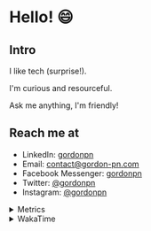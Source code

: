 # Hello! 😄

## Intro

I like tech (surprise!).

I'm curious and resourceful.

Ask me anything, I'm friendly!

## Reach me at

- LinkedIn: [gordonpn](https://www.linkedin.com/in/gordonpn/)
- Email: [contact@gordon-pn.com](mailto:contact@gordon-pn.com)
- Facebook Messenger: [gordonpn](https://www.messenger.com/t/Gordonpn)
- Twitter: [@gordonpn](https://twitter.com/Gordonpn)
- Instagram: [@gordonpn](https://www.instagram.com/gordonpn/)

<details>
  <summary>Metrics</summary>

  <img align="center" src="https://github.com/gordonpn/gordonpn/blob/master/github-metrics.svg" alt="GitHub Metrics">

</details>

<details>
  <summary>WakaTime</summary>

  <!--START_SECTION:waka-->
📊 **This Week I Spent My Time On** 

```text
💬 Programming Languages: 
Java                     9 hrs 21 mins       ██████████░░░░░░░░░░░░░░░   40.84 % 
Text                     3 hrs 28 mins       ████░░░░░░░░░░░░░░░░░░░░░   15.19 % 
JSON                     2 hrs 54 mins       ███░░░░░░░░░░░░░░░░░░░░░░   12.71 % 
JavaScript               2 hrs 39 mins       ███░░░░░░░░░░░░░░░░░░░░░░   11.62 % 
YAML                     1 hr 50 mins        ██░░░░░░░░░░░░░░░░░░░░░░░   08.04 % 

🔥 Editors: 
IntelliJ IDEA            13 hrs 45 mins      ███████████████░░░░░░░░░░   60.04 % 
VS Code                  9 hrs 9 mins        ██████████░░░░░░░░░░░░░░░   39.96 % 
```


 Last Updated on 18/12/2024 16:27:42 UTC
<!--END_SECTION:waka-->
</details>
